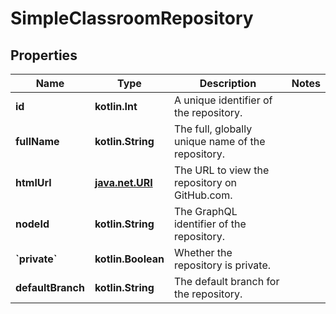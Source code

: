 
# SimpleClassroomRepository

## Properties
Name | Type | Description | Notes
------------ | ------------- | ------------- | -------------
**id** | **kotlin.Int** | A unique identifier of the repository. | 
**fullName** | **kotlin.String** | The full, globally unique name of the repository. | 
**htmlUrl** | [**java.net.URI**](java.net.URI.md) | The URL to view the repository on GitHub.com. | 
**nodeId** | **kotlin.String** | The GraphQL identifier of the repository. | 
**&#x60;private&#x60;** | **kotlin.Boolean** | Whether the repository is private. | 
**defaultBranch** | **kotlin.String** | The default branch for the repository. | 



